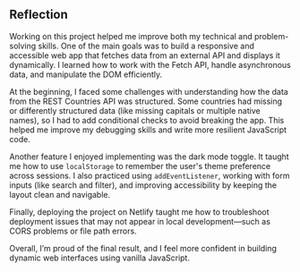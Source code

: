 ## Reflection

Working on this project helped me improve both my technical and problem-solving skills. One of the main goals was to build a responsive and accessible web app that fetches data from an external API and displays it dynamically. I learned how to work with the Fetch API, handle asynchronous data, and manipulate the DOM efficiently.

At the beginning, I faced some challenges with understanding how the data from the REST Countries API was structured. Some countries had missing or differently structured data (like missing capitals or multiple native names), so I had to add conditional checks to avoid breaking the app. This helped me improve my debugging skills and write more resilient JavaScript code.

Another feature I enjoyed implementing was the dark mode toggle. It taught me how to use `localStorage` to remember the user's theme preference across sessions. I also practiced using `addEventListener`, working with form inputs (like search and filter), and improving accessibility by keeping the layout clean and navigable.

Finally, deploying the project on Netlify taught me how to troubleshoot deployment issues that may not appear in local development—such as CORS problems or file path errors.

Overall, I’m proud of the final result, and I feel more confident in building dynamic web interfaces using vanilla JavaScript.
